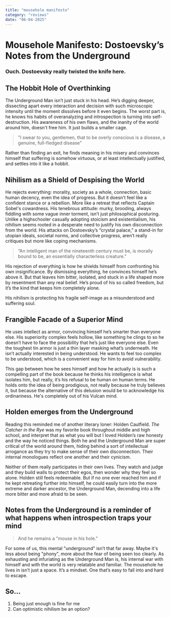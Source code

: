 ```yaml
---
title: "mousehole manifesto"
category: "reviews"
date: "06-04-2025"
---
```

# Mousehole Manifesto: Dostoevsky’s Notes from the Underground

### Ouch. Dostoevsky really twisted the knife here. 

## The Hobbit Hole of Overthinking

The Underground Man isn’t just stuck in his head. He’s digging deeper, dissecting apart every interaction and decision with such microscopic intensity until the moment dissolves before it even begins. The worst part is, he knows his habits of overanalyzing and introspection is turning into self-destruction. His awareness of his own flaws, and the inanity of the world around him, doesn't free him. It just builds a smaller cage.

> "I swear to you, gentlemen, that to be overly conscious is a disease, a genuine, full-fledged disease"

Rather than finding an exit, he finds meaning in his misery and convinces himself that suffering is somehow virtuous, or at least intellectually justified, and settles into it like a hobbit.

## Nihilism as a Shield of Despising the World

He rejects everything: morality, society as a whole, connection, basic human decency, even the idea of progress. But it doesn’t feel like a confident stance or a rebellion. More like a retreat that reflects Captain Sobel's cowardness. His tenebrous attitude: murky, brooding, always fiddling with some vague inner torment, isn’t just philosophical posturing. Unlike a highschooler casually adopting stoicism and existentialism, his nihilism seems rooted in a desperate need to justify his own disconnection from the world. His attacks on Dostoevsky’s “crystal palace," a stand-in for utopian ideals, societal norms, and collective progress, aren’t really critiques but more like coping mechanisms. 

> “An intelligent man of the nineteenth century must be, is morally bound to be, an essentially characterless creature.”

His rejection of everything is how he shields himself from confronting his own insignificance. By dismissing everything, he convinces himself he’s above it. But that leaves him bitter, isolated, and stuck in a life shaped more by resentment than any real belief. He’s proud of his so called freedom, but it’s the kind that keeps him completely alone. 

His nihilism is protecting his fragile self-image as a misunderstood and suffering soul. 

## Frangible Facade of a Superior Mind

He uses intellect as armor, convincing himself he’s smarter than everyone else. His superiority complex feels hollow, like something he clings to so he doesn’t have to face the possibility that he’s just like everyone else. Even the toughest tin armor is just a thin layer masking what’s underneath. He isn’t actually interested in being understood. He wants to feel too complex to be understood, which is a convenient way for him to avoid vulnerability. 

This gap between how he sees himself and how he actually is is such a compelling part of the book because he thinks his intelligence is what isolates him, but really, it’s his refusal to be human on human terms. He holds onto the idea of being prodigious, not really because he truly believes it, but because the alternative of this delusion would be to acknowledge his ordinariness. He's completely out of his Vulcan mind. 

## Holden emerges from the Underground

Reading this reminded me of another literary loner: Holden Caulfield. *The Catcher in the Rye* was my favorite book throughout middle and high school, and interpret that as what you will but I loved Holden’s raw honesty and the way he noticed things. Both he and the Underground Man are super critical of the world around them, hiding behind a sort of intellectual arrogance as they try to make sense of their own disconnection. Their internal monologues reflect one another and their cynicism. 

Neither of them really participates in their own lives. They watch and judge and they build walls to protect their egos, then wonder why they feel so alone. Holden still feels redeemable. But if no one ever reached him and if he kept retreating further into himself, he could easily turn into the more extreme and darker ancestor, the Underground Man, decending into a life more bitter and more afraid to be seen.

## Notes from the Underground is a reminder of what happens when introspection traps your mind

> And he remains a "mouse in his hole."

For some of us, this mental "underground" isn’t that far away. Maybe it's less about being "phony", more about the fear of being seen too clearly. As exhausting and infuriating as the Underground Man is, his internal war with himself and with the world is very relatable and familiar. The mousehole he lives in isn’t just a space. It’s a mindset. One that’s easy to fall into and hard to escape.

## So...  
1. Being just enough is fine for me
2. Can optimistic nihilism be an option?